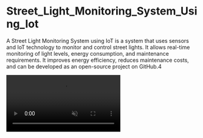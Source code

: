 
<h1 align="left">Street_Light_Monitoring_System_Using_Iot </h1>
<p align="left">
      A Street Light Monitoring System using IoT is a system that uses sensors and IoT technology to monitor and control street lights. It allows real-time monitoring of light levels, energy consumption, and 
      maintenance requirements. It improves energy efficiency, reduces maintenance costs, and can be developed as an open-source project on GitHub.4
</p>
<a href="#" align="right">
       <video autoplay muted loop src="./Minor Video.mp4"></video>
</a>
